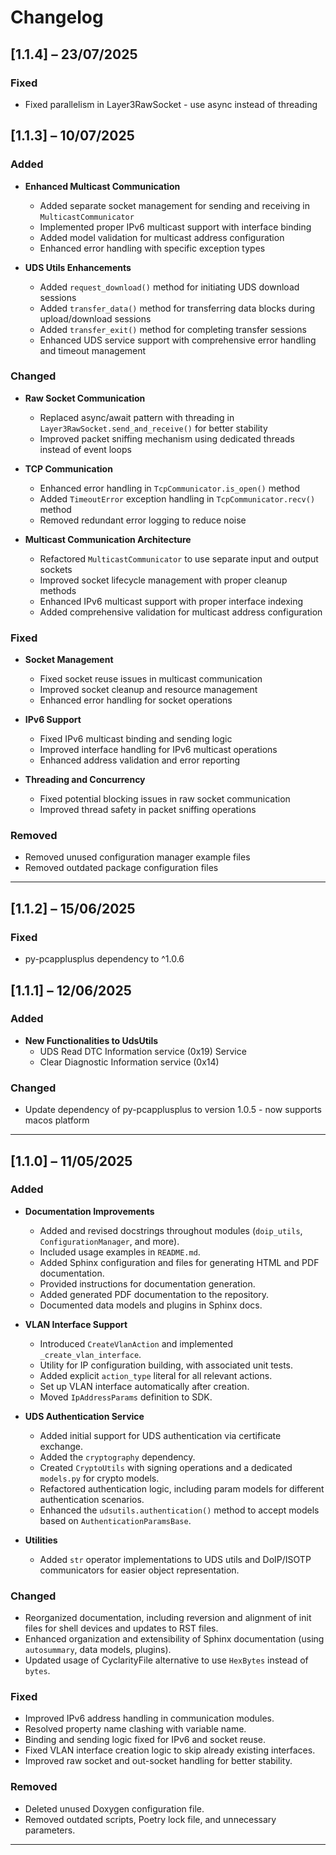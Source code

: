 # Changelog  

## [1.1.4] – 23/07/2025
### Fixed
- Fixed parallelism in Layer3RawSocket - use async instead of threading

## [1.1.3] – 10/07/2025

### Added
- **Enhanced Multicast Communication**
  - Added separate socket management for sending and receiving in `MulticastCommunicator`
  - Implemented proper IPv6 multicast support with interface binding
  - Added model validation for multicast address configuration
  - Enhanced error handling with specific exception types

- **UDS Utils Enhancements**
  - Added `request_download()` method for initiating UDS download sessions
  - Added `transfer_data()` method for transferring data blocks during upload/download sessions
  - Added `transfer_exit()` method for completing transfer sessions
  - Enhanced UDS service support with comprehensive error handling and timeout management

### Changed
- **Raw Socket Communication**
  - Replaced async/await pattern with threading in `Layer3RawSocket.send_and_receive()` for better stability
  - Improved packet sniffing mechanism using dedicated threads instead of event loops

- **TCP Communication**
  - Enhanced error handling in `TcpCommunicator.is_open()` method
  - Added `TimeoutError` exception handling in `TcpCommunicator.recv()` method
  - Removed redundant error logging to reduce noise

- **Multicast Communication Architecture**
  - Refactored `MulticastCommunicator` to use separate input and output sockets
  - Improved socket lifecycle management with proper cleanup methods
  - Enhanced IPv6 multicast support with proper interface indexing
  - Added comprehensive validation for multicast address configuration

### Fixed
- **Socket Management**
  - Fixed socket reuse issues in multicast communication
  - Improved socket cleanup and resource management
  - Enhanced error handling for socket operations

- **IPv6 Support**
  - Fixed IPv6 multicast binding and sending logic
  - Improved interface handling for IPv6 multicast operations
  - Enhanced address validation and error reporting

- **Threading and Concurrency**
  - Fixed potential blocking issues in raw socket communication
  - Improved thread safety in packet sniffing operations

### Removed
- Removed unused configuration manager example files
- Removed outdated package configuration files

---

## [1.1.2] – 15/06/2025

### Fixed  
- py-pcapplusplus dependency to ^1.0.6

## [1.1.1] – 12/06/2025
  
### Added  
- **New Functionalities to UdsUtils**
  - UDS Read DTC Information service (0x19) Service
  - Clear Diagnostic Information service (0x14)
  
### Changed  
  
- Update dependency of py-pcapplusplus to version 1.0.5 - now supports macos platform

---  

## [1.1.0] – 11/05/2025
  
### Added  
  
- **Documentation Improvements**  
  - Added and revised docstrings throughout modules (`doip_utils`, `ConfigurationManager`, and more).  
  - Included usage examples in `README.md`.  
  - Added Sphinx configuration and files for generating HTML and PDF documentation.  
  - Provided instructions for documentation generation.  
  - Added generated PDF documentation to the repository.  
  - Documented data models and plugins in Sphinx docs.  
  
- **VLAN Interface Support**  
  - Introduced `CreateVlanAction` and implemented `_create_vlan_interface`.  
  - Utility for IP configuration building, with associated unit tests.  
  - Added explicit `action_type` literal for all relevant actions.  
  - Set up VLAN interface automatically after creation.  
  - Moved `IpAddressParams` definition to SDK.  
  
- **UDS Authentication Service**  
  - Added initial support for UDS authentication via certificate exchange.  
  - Added the `cryptography` dependency.  
  - Created `CryptoUtils` with signing operations and a dedicated `models.py` for crypto models.  
  - Refactored authentication logic, including param models for different authentication scenarios.  
  - Enhanced the `udsutils.authentication()` method to accept models based on `AuthenticationParamsBase`.  
  
- **Utilities**  
  - Added `str` operator implementations to UDS utils and DoIP/ISOTP communicators for easier object representation.  
  
### Changed  
  
- Reorganized documentation, including reversion and alignment of init files for shell devices and updates to RST files.  
- Enhanced organization and extensibility of Sphinx documentation (using `autosummary`, data models, plugins).  
- Updated usage of CyclarityFile alternative to use `HexBytes` instead of `bytes`.  
  
### Fixed  
  
- Improved IPv6 address handling in communication modules.  
- Resolved property name clashing with variable name.  
- Binding and sending logic fixed for IPv6 and socket reuse.  
- Fixed VLAN interface creation logic to skip already existing interfaces.  
- Improved raw socket and out-socket handling for better stability.  
  
### Removed  
  
- Deleted unused Doxygen configuration file.  
- Removed outdated scripts, Poetry lock file, and unnecessary parameters.  
  
---  
  